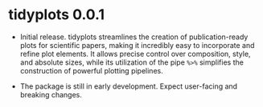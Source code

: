 # tidyplots 0.0.1

* Initial release. tidyplots streamlines the creation of publication-ready plots for scientific papers, making it incredibly easy to incorporate and refine plot elements. It allows precise control over composition, style, and absolute sizes, while its utilization of the pipe `%>%` simplifies the construction of powerful plotting pipelines.

* The package is still in early development. Expect user-facing and breaking changes.
